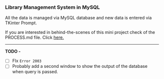
### Library Management System in MySQL

All the data is managed via MySQL database and new data is entered via TKinter Prompt.

If you are interested in behind-the-scenes of this mini project check of the PROCESS.md file. Click [here.](https://github.com/ItzzNeo13/Library_management_system/blob/main/PROCESS.md)

- - - -

**TODO -** 

- [ ] FIx `Error 2003`
- [ ] Probably add a second window to show the output of the database when query is passed.
